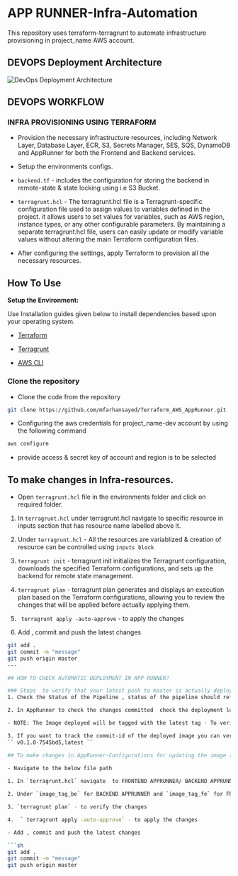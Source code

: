 # APP RUNNER-Infra-Automation

 
This repository uses terraform-terragrunt to automate infrastructure provisioning in project_name AWS account.

## DEVOPS Deployment Architecture
![DevOps Deployment Architecture](https://github.com/mfarhansayed/Terraform_AWS_AppRunner/assets/84790596/f1412525-4451-4253-8d2a-f07f67ccb197)


## DEVOPS WORKFLOW
### INFRA PROVISIONING USING TERRAFORM
-	Provision the necessary infrastructure resources, including Network Layer, Database Layer, ECR, S3, Secrets Manager, SES, SQS, DynamoDB and AppRunner for both the Frontend and Backend services.

-	Setup the environments configs.

-	 `backend.tf` - includes the configuration for storing the backend in remote-state & state locking using i.e S3 Bucket.

- `terragrunt.hcl` - The terragrunt.hcl file is a Terragrunt-specific configuration file used to assign values to variables defined in the project. it allows users to set values for variables, such as AWS region, instance types, or any other configurable parameters. By maintaining a separate terragrunt.hcl file, users can easily update or modify variable values without altering the main Terraform configuration files.


-	After configuring the settings, apply Terraform to provision all the necessary resources.
## How To Use
 

**Setup the Environment:**
 

Use Installation guides given below to install dependencies based upon your operating system.
- [Terraform](https://developer.hashicorp.com/terraform/tutorials/aws-get-started/install-cli)

- [Terragrunt](https://terragrunt.gruntwork.io/docs/getting-started/install/)

- [ AWS CLI ](https://docs.aws.amazon.com/cli/latest/userguide/getting-started-install.html)


### Clone the repository
  - Clone the code from the repository
  ```sh
  git clone https://github.com/mfarhansayed/Terraform_AWS_AppRunner.git
  ```
  - Configuring the aws credentials for project_name-dev account by using the following command
  ```sh
  aws configure
  ```
- provide access & secret key of account and region is to be selected


## To make changes in Infra-resources.
- Open `terragrunt.hcl` file in the environments folder and click on required folder.
 
1. In `terragrunt.hcl` under terragrunt.hcl navigate to specific resource in inputs section that has resource name labelled above it.
 
2. Under `terragrunt.hcl` - All the resources are variablized & creation of resource can be controlled using `inputs block`
 
3. `terragrunt init` - terragrunt init initializes the Terragrunt configuration, downloads the specified Terraform configurations, and sets up the backend for remote state management.
 
4. `terragrunt plan` - terragrunt plan generates and displays an execution plan based on the Terraform configurations, allowing you to review the changes that will be applied before actually applying them.
 
5.  ` terragrunt apply -auto-approve` - to apply the changes

6. Add , commit and push the latest changes

 ```sh
git add .
git commit -m "message"
git push origin master
---

## HOW TO CHECK AUTOMATIC DEPLOYMENT IN APP RUNNER?

### Steps  to verify that your latest push to master is actually deployed to App Runner
1. Check the Status of the Pipeline , status of the pipeline should reflect status as Succedded, if status of  pipeline shows Failed check the buildspec logs.
 
2. In AppRunner to check the changes committed  check the deployment logs Event Started and Ended time in **Start Deployment** section.
 
- NOTE: The Image deployed will be tagged with the latest tag - To verify this navigate to respective AppRunner service and in the **Services Overview** Source should have the ECR image with the latest tag.
 
3. If you want to track the commit-id of the deployed image you can verify it in the ECR Image with the commit-id,latest . example given below
`` v0.1.0-7545bd5,latest ``

## To make changes in AppRunner-Configurations for updating the image tag
  
- Navigate to the below file path

1. In `terragrunt.hcl` navigate  to FRONTEND APPRUNNER/ BACKEND APPRUNNER section

2. Under `image_tag_be` for BACKEND APPRUNNER and `image_tag_fe` for FRONTEND APPRUNNER change the Image tag to the latest pushed image value that is available at the project_name-api / project_name-ui ECR repo
 
3. `terragrunt plan` - to verify the changes
 
4.  ` terragrunt apply -auto-approve` - to apply the changes

- Add , commit and push the latest changes

 ```sh
git add .
git commit -m "message"
git push origin master
 ```
